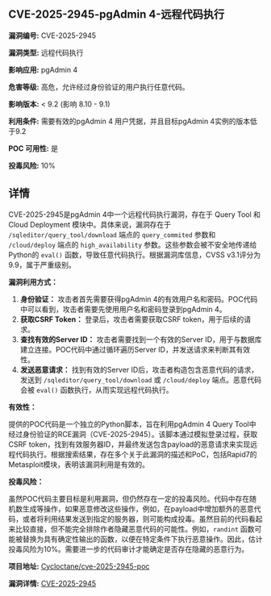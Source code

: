 ## CVE-2025-2945-pgAdmin 4-远程代码执行

**漏洞编号:** CVE-2025-2945

**漏洞类型:** 远程代码执行

**影响应用:** pgAdmin 4

**危害等级:** 高危，允许经过身份验证的用户执行任意代码。

**影响版本:** < 9.2 (影响 8.10 - 9.1)

**利用条件:** 需要有效的pgAdmin 4 用户凭据，并且目标pgAdmin 4实例的版本低于9.2

**POC 可用性:** 是

**投毒风险:** 10%

## 详情

CVE-2025-2945是pgAdmin 4中一个远程代码执行漏洞，存在于 Query Tool 和 Cloud Deployment 模块中。具体来说，漏洞存在于 `/sqleditor/query_tool/download` 端点的 `query_commited` 参数和 `/cloud/deploy` 端点的 `high_availability` 参数。这些参数会被不安全地传递给Python的 `eval()` 函数，导致任意代码执行。根据漏洞库信息，CVSS v3.1评分为9.9，属于严重级别。

**漏洞利用方式：**

1.  **身份验证：** 攻击者首先需要获得pgAdmin 4的有效用户名和密码。POC代码中可以看到，攻击者需要先使用用户名和密码登录到pgAdmin 4。
2.  **获取CSRF Token：** 登录后，攻击者需要获取CSRF token，用于后续的请求。
3.  **查找有效的Server ID：** 攻击者需要找到一个有效的Server ID，用于与数据库建立连接。POC代码中通过循环遍历Server ID，并发送请求来判断其有效性。
4.  **发送恶意请求：** 找到有效的Server ID后，攻击者构造包含恶意代码的请求，发送到 `/sqleditor/query_tool/download`  或 `/cloud/deploy` 端点。恶意代码会被 `eval()` 函数执行，从而实现远程代码执行。

**有效性：**

提供的POC代码是一个独立的Python脚本，旨在利用pgAdmin 4 Query Tool中经过身份验证的RCE漏洞（CVE-2025-2945）。该脚本通过模拟登录过程，获取CSRF token，找到有效服务器ID，并最终发送包含payload的恶意请求来实现远程代码执行。根据搜索结果，存在多个关于此漏洞的描述和PoC，包括Rapid7的Metasploit模块，表明该漏洞利用是有效的。

**投毒风险：**

虽然POC代码主要目标是利用漏洞，但仍然存在一定的投毒风险。代码中存在随机数生成等操作，如果恶意修改这些操作，例如，在payload中增加额外的恶意代码，或者将利用结果发送到指定的服务器，则可能构成投毒。虽然目前的代码看起来比较直接，但不能完全排除作者隐藏恶意代码的可能性。例如，`randint` 函数可能被替换为具有确定性输出的函数，以便在特定条件下执行恶意操作。因此，估计投毒风险为10%。需要进一步的代码审计才能确定是否存在隐藏的恶意行为。

**项目地址:** [Cycloctane/cve-2025-2945-poc](https://github.com/Cycloctane/cve-2025-2945-poc)

**漏洞详情:** [CVE-2025-2945](https://nvd.nist.gov/vuln/detail/CVE-2025-2945)